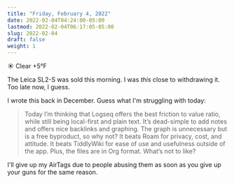 ```yaml
---
title: "Friday, February 4, 2022"
date: 2022-02-04T04:24:00-05:00
lastmod: 2022-02-04T06:17:05-05:00
slug: 2022-02-04
draft: false
weight: 1
---
```


☀️   Clear +5°F

The Leica SL2-S was sold this morning. I was _this_ close to withdrawing it. Too late now, I guess.

I wrote this back in December. Guess what I'm struggling with today:

> Today I’m thinking that Logseq offers the best friction to value ratio, while still being local-first and plain text. It’s dead-simple to add notes and offers nice backlinks and graphing. The graph is unnecessary but is a free byproduct, so why not? It beats Roam for privacy, cost, and attitude. It beats TiddlyWiki for ease of use and usefulness outside of the app. Plus, the files are in Org format. What’s not to like?

I'll give up my AirTags due to people abusing them as soon as you give up your guns for the same reason.

[//]: # "Exported with love from a post written in Org mode"
[//]: # "- https://github.com/kaushalmodi/ox-hugo"
